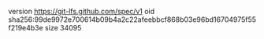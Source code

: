 version https://git-lfs.github.com/spec/v1
oid sha256:99de9972e700614b09b4a2c22afeebbcf868b03e96bd16704975f55f219e4b3e
size 34095

